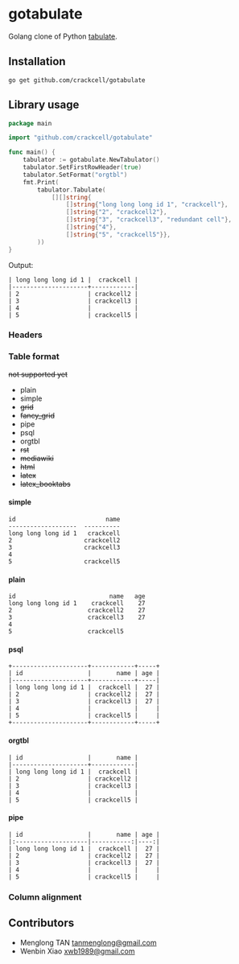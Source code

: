 # gotabulate
Golang clone of Python [tabulate](https://pypi.python.org/pypi/tabulate).

## Installation

```
go get github.com/crackcell/gotabulate
```

## Library usage

```go
package main

import "github.com/crackcell/gotabulate"

func main() {
	tabulator := gotabulate.NewTabulator()
	tabulator.SetFirstRowHeader(true)
	tabulator.SetFormat("orgtbl")
	fmt.Print(
		tabulator.Tabulate(
			[][]string{
				[]string{"long long long id 1", "crackcell"},
				[]string{"2", "crackcell2"},
				[]string{"3", "crackcell3", "redundant cell"},
				[]string{"4"},
				[]string{"5", "crackcell5"}},
		))
}
```
Output:

```
| long long long id 1 |  crackcell |
|---------------------+------------|
| 2                   | crackcell2 |
| 3                   | crackcell3 |
| 4                   |            |
| 5                   | crackcell5 |
```

### Headers

### Table format

~~not supported yet~~

- plain
- simple
- ~~grid~~
- ~~fancy_grid~~
- pipe
- psql
- orgtbl
- ~~rst~~
- ~~mediawiki~~
- ~~html~~
- ~~latex~~
- ~~latex_booktabs~~

#### simple

```
id                         name
-------------------  ----------
long long long id 1   crackcell
2                    crackcell2
3                    crackcell3
4
5                    crackcell5
```

#### plain

```
id                          name   age
long long long id 1    crackcell    27
2                     crackcell2    27
3                     crackcell3    27
4
5                     crackcell5
```

#### psql

```
+---------------------+------------+-----+
| id                  |       name | age |
|---------------------+------------+-----|
| long long long id 1 |  crackcell |  27 |
| 2                   | crackcell2 |  27 |
| 3                   | crackcell3 |  27 |
| 4                   |            |     |
| 5                   | crackcell5 |     |
+---------------------+------------+-----+
```

#### orgtbl

```
| id                  |       name |
|---------------------+------------|
| long long long id 1 |  crackcell |
| 2                   | crackcell2 |
| 3                   | crackcell3 |
| 4                   |            |
| 5                   | crackcell5 |
```

#### pipe

```
| id                  |       name | age |
|:--------------------|-----------:|----:|
| long long long id 1 |  crackcell |  27 |
| 2                   | crackcell2 |  27 |
| 3                   | crackcell3 |  27 |
| 4                   |            |     |
| 5                   | crackcell5 |     |
```

### Column alignment

## Contributors

- Menglong TAN <tanmenglong@gmail.com>
- Wenbin Xiao <xwb1989@gmail.com>
